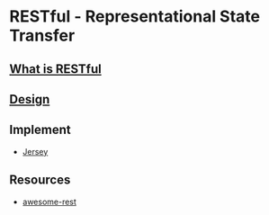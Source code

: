 # RESTful - Representational State Transfer

## [What is RESTful](whatis/README.md)

## [Design](design/README.md)

## Implement
* [Jersey](https://github.com/SunnnyChan/sc.drill-code/blob/master/web/jersy/)

## Resources
* [awesome-rest](https://github.com/marmelab/awesome-rest)
